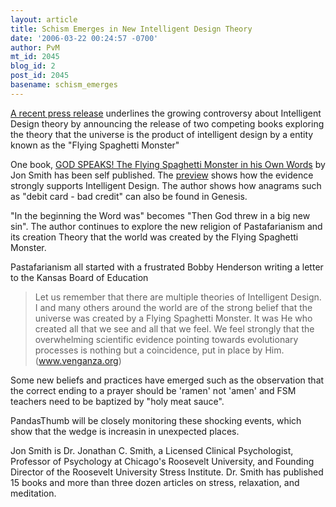 ```yaml
---
layout: article
title: Schism Emerges in New Intelligent Design Theory
date: '2006-03-22 00:24:57 -0700'
author: PvM
mt_id: 2045
blog_id: 2
post_id: 2045
basename: schism_emerges
---
```

[A recent press release](http://www.prweb.com/releases/2006/3/prweb358952.htm) underlines the growing controversy about Intelligent Design theory by announcing the release of two competing books exploring the theory that the universe is the product of intelligent design by a entity known as the "Flying Spaghetti Monster"

One book, [GOD SPEAKS! The Flying Spaghetti Monster in his Own Words](http://www.lulu.com/content/244704) by Jon Smith has been self published. The [preview](http://www.lulu.com/items/volume_13/244000/244704/9/preview/GOD_SPEAKS_2_PREVIEW.pdf) shows how the evidence strongly supports Intelligent Design. The author shows how anagrams such as "debit card - bad credit" can also be found in Genesis.

"In the beginning the Word was" becomes "Then God threw in a big new sin". The author continues to explore the new religion of Pastafarianism and its creation Theory that the world was created by the Flying Spaghetti Monster.

Pastafarianism all started with a frustrated Bobby Henderson writing a letter to the Kansas Board of Education

> Let us remember that there are multiple theories of Intelligent Design. I and many others around the world are of the strong belief that the universe was created by a Flying Spaghetti Monster. It was He who created all that we see and all that we feel. We feel strongly that the overwhelming scientific evidence pointing towards evolutionary processes is nothing but a coincidence, put in place by Him. (www.venganza.org)

Some new beliefs and practices have emerged such as the observation that the correct ending to a prayer should be 'ramen' not 'amen' and FSM teachers need to be baptized by "holy meat sauce".

PandasThumb will be closely monitoring these shocking events, which show that the wedge is increasin in unexpected places.

Jon Smith is Dr. Jonathan C. Smith, a Licensed Clinical Psychologist, Professor of Psychology at Chicago's Roosevelt University, and Founding Director of the Roosevelt University Stress Institute. Dr. Smith has published 15 books and more than three dozen articles on stress, relaxation, and meditation.
